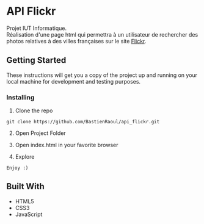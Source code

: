 # API Flickr

Projet IUT Informatique.  
Réalisation d'une page html qui permettra à un utilisateur de rechercher des photos relatives à des villes françaises sur le site [Flickr](https://www.flickr.com/).

## Getting Started

These instructions will get you a copy of the project up and running on your local machine for development and testing purposes.

### Installing

1. Clone the repo

```
git clone https://github.com/BastienRaoul/api_flickr.git
```

2. Open Project Folder

3. Open index.html in your favorite browser

4. Explore

```
Enjoy :)
```

## Built With

* HTML5
* CSS3
* JavaScript
